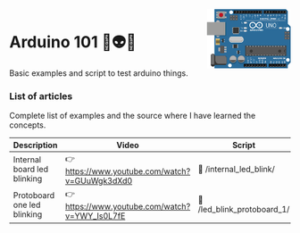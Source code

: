 <img src="https://github.com/damiancipolat/arduino101/blob/master/doc/logo.png?raw=true" width="150px" align="right" />

# Arduino 101 🚀:alien::robot:
Basic examples and script to test arduino things.

### List of articles
Complete list of examples and the source where I have learned the concepts.

| Description | Video  | Script |
|-------------|--------|--------|
| Internal board led blinking | :point_right: https://www.youtube.com/watch?v=GUuWgk3dXd0 | :hear_no_evil: /internal_led_blink/ |
| Protoboard one led blinking | :point_right: https://www.youtube.com/watch?v=YWY_Is0L7fE  | :hear_no_evil: /led_blink_protoboard_1/ |

